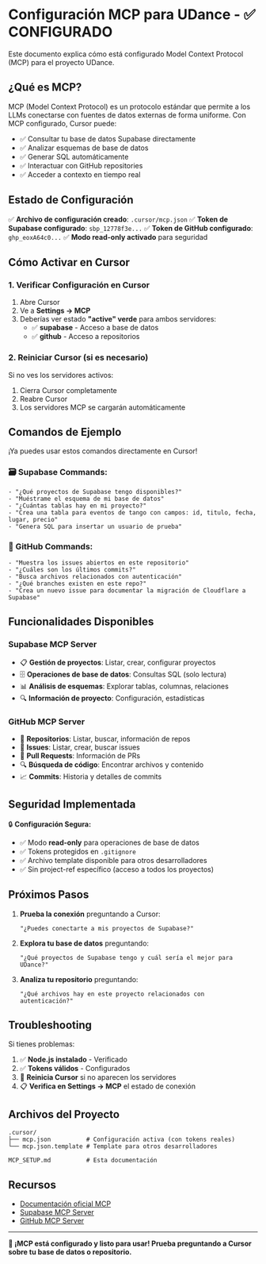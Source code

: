 # Configuración MCP para UDance - ✅ CONFIGURADO

Este documento explica cómo está configurado Model Context Protocol (MCP) para el proyecto UDance.

## ¿Qué es MCP?

MCP (Model Context Protocol) es un protocolo estándar que permite a los LLMs conectarse con fuentes de datos externas de forma uniforme. Con MCP configurado, Cursor puede:

- ✅ Consultar tu base de datos Supabase directamente
- ✅ Analizar esquemas de base de datos
- ✅ Generar SQL automáticamente
- ✅ Interactuar con GitHub repositories
- ✅ Acceder a contexto en tiempo real

## Estado de Configuración

✅ **Archivo de configuración creado**: `.cursor/mcp.json`
✅ **Token de Supabase configurado**: `sbp_12778f3e...`
✅ **Token de GitHub configurado**: `ghp_eoxA64c0...`
✅ **Modo read-only activado** para seguridad

## Cómo Activar en Cursor

### 1. Verificar Configuración en Cursor

1. Abre Cursor
2. Ve a **Settings → MCP**
3. Deberías ver estado **"active" verde** para ambos servidores:
   - ✅ **supabase** - Acceso a base de datos
   - ✅ **github** - Acceso a repositorios

### 2. Reiniciar Cursor (si es necesario)

Si no ves los servidores activos:

1. Cierra Cursor completamente
2. Reabre Cursor
3. Los servidores MCP se cargarán automáticamente

## Comandos de Ejemplo

¡Ya puedes usar estos comandos directamente en Cursor!

### 🗃️ Supabase Commands:

```
- "¿Qué proyectos de Supabase tengo disponibles?"
- "Muéstrame el esquema de mi base de datos"
- "¿Cuántas tablas hay en mi proyecto?"
- "Crea una tabla para eventos de tango con campos: id, titulo, fecha, lugar, precio"
- "Genera SQL para insertar un usuario de prueba"
```

### 🐙 GitHub Commands:

```
- "Muestra los issues abiertos en este repositorio"
- "¿Cuáles son los últimos commits?"
- "Busca archivos relacionados con autenticación"
- "¿Qué branches existen en este repo?"
- "Crea un nuevo issue para documentar la migración de Cloudflare a Supabase"
```

## Funcionalidades Disponibles

### Supabase MCP Server

- 📋 **Gestión de proyectos**: Listar, crear, configurar proyectos
- 🗄️ **Operaciones de base de datos**: Consultas SQL (solo lectura)
- 📊 **Análisis de esquemas**: Explorar tablas, columnas, relaciones
- 🔍 **Información de proyecto**: Configuración, estadísticas

### GitHub MCP Server

- 📂 **Repositorios**: Listar, buscar, información de repos
- 🐛 **Issues**: Listar, crear, buscar issues
- 📝 **Pull Requests**: Información de PRs
- 🔍 **Búsqueda de código**: Encontrar archivos y contenido
- 📈 **Commits**: Historia y detalles de commits

## Seguridad Implementada

🔒 **Configuración Segura:**

- ✅ Modo **read-only** para operaciones de base de datos
- ✅ Tokens protegidos en `.gitignore`
- ✅ Archivo template disponible para otros desarrolladores
- ✅ Sin project-ref específico (acceso a todos los proyectos)

## Próximos Pasos

1. **Prueba la conexión** preguntando a Cursor:

   ```
   "¿Puedes conectarte a mis proyectos de Supabase?"
   ```

2. **Explora tu base de datos** preguntando:

   ```
   "¿Qué proyectos de Supabase tengo y cuál sería el mejor para UDance?"
   ```

3. **Analiza tu repositorio** preguntando:
   ```
   "¿Qué archivos hay en este proyecto relacionados con autenticación?"
   ```

## Troubleshooting

Si tienes problemas:

1. ✅ **Node.js instalado** - Verificado
2. ✅ **Tokens válidos** - Configurados
3. 🔄 **Reinicia Cursor** si no aparecen los servidores
4. 📋 **Verifica en Settings → MCP** el estado de conexión

## Archivos del Proyecto

```
.cursor/
├── mcp.json          # Configuración activa (con tokens reales)
└── mcp.json.template # Template para otros desarrolladores

MCP_SETUP.md          # Esta documentación
```

## Recursos

- [Documentación oficial MCP](https://modelcontextprotocol.io/)
- [Supabase MCP Server](https://github.com/supabase/mcp-server-supabase)
- [GitHub MCP Server](https://github.com/modelcontextprotocol/servers/tree/main/src/github)

---

**🎉 ¡MCP está configurado y listo para usar! Prueba preguntando a Cursor sobre tu base de datos o repositorio.**
